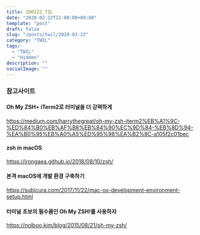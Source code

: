 ```yaml
---
title: 200222_TIL
date: "2020-02-22T21:00:00+09:00"
template: "post"
draft: false
slug: "/posts/twil/2020-02-22"
category: "TWIL"
tags:
  - "TWIL"
  - "Hidden"
description: ""
socialImage: ""
---
```


### 참고사이트

#### Oh My ZSH+ iTerm2로 터미널을 더 강력하게
https://medium.com/harrythegreat/oh-my-zsh-iterm2%EB%A1%9C-%ED%84%B0%EB%AF%B8%EB%84%90%EC%9D%84-%EB%8D%94-%EA%B0%95%EB%A0%A5%ED%95%98%EA%B2%8C-a105f2c01bec

#### zsh in macOS
https://irongaea.github.io/2018/08/10/zsh/

#### 본격 macOS에 개발 환경 구축하기
https://subicura.com/2017/11/22/mac-os-development-environment-setup.html

#### 터미널 초보의 필수품인 Oh My ZSH!를 사용하자
https://nolboo.kim/blog/2015/08/21/oh-my-zsh/
